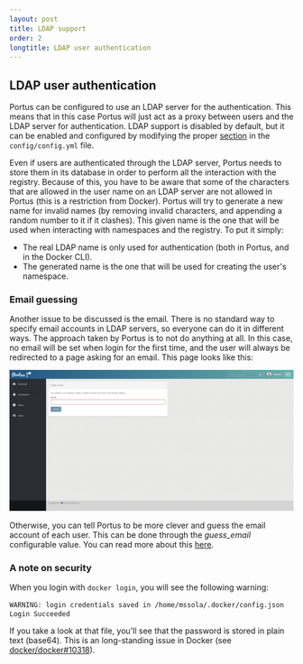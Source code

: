 ```yaml
---
layout: post
title: LDAP support
order: 2
longtitle: LDAP user authentication
---
```


## LDAP user authentication

Portus can be configured to use an LDAP server for the authentication. This
means that in this case Portus will just act as a proxy between users and the
LDAP server for authentication. LDAP support is disabled by default, but it
can be enabled and configured by modifying the proper
[section](/docs/Configuring-Portus.html#ldap-support) in the `config/config.yml`
file.

Even if users are authenticated through the LDAP server, Portus needs to store
them in its database in order to perform all the interaction with the registry.
Because of this, you have to be aware that some of the characters that are
allowed in the user name on an LDAP server are not allowed in Portus (this is
a restriction from Docker). Portus will try to generate a new name for invalid
names (by removing invalid characters, and appending a random number to it if
it clashes). This given name is the one that will be used when interacting
with namespaces and the registry. To put it simply:

- The real LDAP name is only used for authentication (both in Portus, and in
  the Docker CLI).
- The generated name is the one that will be used for creating the user's
  namespace.

### Email guessing

Another issue to be discussed is the email. There is no standard way to specify
email accounts in LDAP servers, so everyone can do it in different ways. The
approach taken by Portus is to not do anything at all. In this case, no email
will be set when login for the first time, and the user will always be
redirected to a page asking for an email. This page looks like this:

![Profile page](/build/images/docs/email-guessing-fail.png)

Otherwise, you can tell Portus to be more clever and guess the email account
of each user. This can be done through the *guess_email* configurable value.
You can read more about this [here](/docs/Configuring-Portus.html#ldap-support).

### A note on security

When you login with `docker login`, you will see the following warning:

    WARNING: login credentials saved in /home/mssola/.docker/config.json Login Succeeded

If you take a look at that file, you'll see that the password is stored
in plain text (base64). This is an long-standing issue in Docker (see
[docker/docker#10318](https://github.com/docker/docker/issues/10318)).
